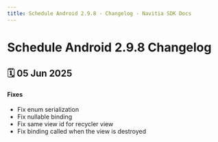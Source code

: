 ```yaml
---
title: Schedule Android 2.9.8 - Changelog - Navitia SDK Docs
---
```


# Schedule Android 2.9.8 Changelog

<h2>🗓 05 Jun 2025</h2>

#### Fixes
- Fix enum serialization
- Fix nullable binding
- Fix same view id for recycler view
- Fix binding called when the view is destroyed

